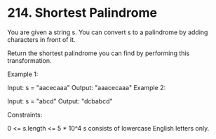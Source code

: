 # 214. Shortest Palindrome

You are given a string s. You can convert s to a
palindrome
by adding characters in front of it.

Return the shortest palindrome you can find by performing this transformation.

Example 1:

Input: s = "aacecaaa"
Output: "aaacecaaa"
Example 2:

Input: s = "abcd"
Output: "dcbabcd"

Constraints:

0 <= s.length <= 5 \* 10^4
s consists of lowercase English letters only.
